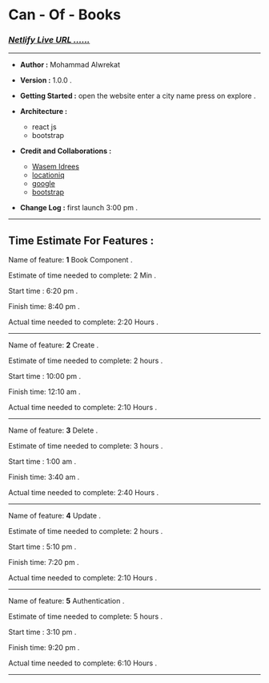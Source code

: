 # Can - Of - Books

### ***[Netlify Live URL ......](https://canofbook.netlify.app/)***

---
* **Author :** Mohammad Alwrekat

* **Version :** 1.0.0 .

* **Getting Started :** open the website enter a city name press on explore .


* **Architecture :** 
  * react js 
  * bootstrap 


* **Credit and Collaborations :** 
    * [Wasem Idrees](https://github.com/WasemIdres) 
    * [locationiq](locationiq.com)
    * [google](google.com)
    * [bootstrap](bootstrap.com)

* **Change Log :** first launch 3:00 pm .

---
## Time Estimate For Features :

Name of feature: **1** Book Component .

Estimate of time needed to complete: 2 Min .

Start time : 6:20 pm .

Finish time: 8:40 pm . 

Actual time needed to complete: 2:20 Hours .

---
Name of feature: **2** Create .

Estimate of time needed to complete: 2 hours .

Start time : 10:00 pm .

Finish time: 12:10 am . 

Actual time needed to complete: 2:10 Hours .

---
Name of feature: **3** Delete .

Estimate of time needed to complete: 3 hours .

Start time : 1:00 am .

Finish time: 3:40 am . 

Actual time needed to complete: 2:40 Hours .

---
Name of feature: **4** Update .

Estimate of time needed to complete: 2 hours .

Start time : 5:10 pm .

Finish time: 7:20 pm . 

Actual time needed to complete: 2:10 Hours .

---
Name of feature: **5** Authentication .

Estimate of time needed to complete: 5 hours .

Start time : 3:10 pm .

Finish time: 9:20 pm . 

Actual time needed to complete: 6:10 Hours .

---
